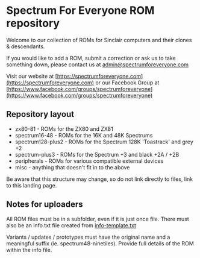 # Spectrum For Everyone ROM repository

Welcome to our collection of ROMs for Sinclair computers and their clones & descendants.

If you would like to add a ROM, submit a correction or ask us to take something down, please contact us at admin@spectrumforeveryone.com

Visit our website at [https://spectrumforeveryone.com](https://spectrumforeveryone.com) or our Facebook Group at [https://www.facebook.com/groups/spectrumforeveryone](https://www.facebook.com/groups/spectrumforeveryone)

## Repository layout

 - zx80-81 - ROMs for the ZX80 and ZX81
 - spectrum16-48 - ROMs for the 16K and 48K Spectrums
 - spectrum128-plus2 - ROMs for the Spectrum 128K 'Toastrack' and grey +2
 - spectrum-plus3 - ROMs for the Spectrum +3 and black +2A / +2B
 - peripherals - ROMs for various compatible external devices
 - misc - anything that doesn't fit in to the above

Be aware that this structure may change, so do not link directly to files, link to this landing page.

## Notes for uploaders

All ROM files must be in a subfolder, even if it is just once file. There must also be an info.txt file created from [info-template.txt](info-template.txt)

Variants / updates / prototypes must have the original name and a meaningful suffix (ie. spectrum48-ninetiles). Provide full details of the ROM within the info file. 
